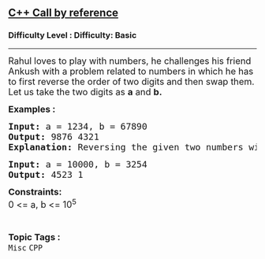 <h2><a href="https://www.geeksforgeeks.org/problems/c-call-by-reference/1?page=6&category=CPP&sortBy=submissions">C++ Call by reference</a></h2><h3>Difficulty Level : Difficulty: Basic</h3><hr><div class="problems_problem_content__Xm_eO"><p><span style="font-size: 18px;">Rahul loves to play with numbers, he challenges his friend Ankush&nbsp;with a problem&nbsp;related to numbers in which he has to first reverse the order of two digits and then swap them. Let us take the two&nbsp;digits as <strong>a</strong> and <strong>b.</strong></span></p>
<p><span style="font-size: 18px;"><strong>Examples :</strong> <strong> </strong></span></p>
<pre><span style="font-size: 18px;"><strong>Input: </strong>a = 1234, b = 67890
<strong>Output: </strong>9876 4321
<strong>Explanation: </strong>Reversing the given two numbers will give: 4321 and 9876. After swapping it would come as: 9876 and 4321.
</span></pre>
<pre><span style="font-size: 18px;"><strong>Input: </strong>a = 10000, b = 3254
<strong>Output: </strong>4523 1
</span></pre>
<p><strong><span style="font-size: 18px;">Constraints:</span></strong><br><span style="font-size: 18px;">0 &lt;= a, b &lt;= 10<sup>5</sup></span></p></div><br><p><span style=font-size:18px><strong>Topic Tags : </strong><br><code>Misc</code>&nbsp;<code>CPP</code>&nbsp;